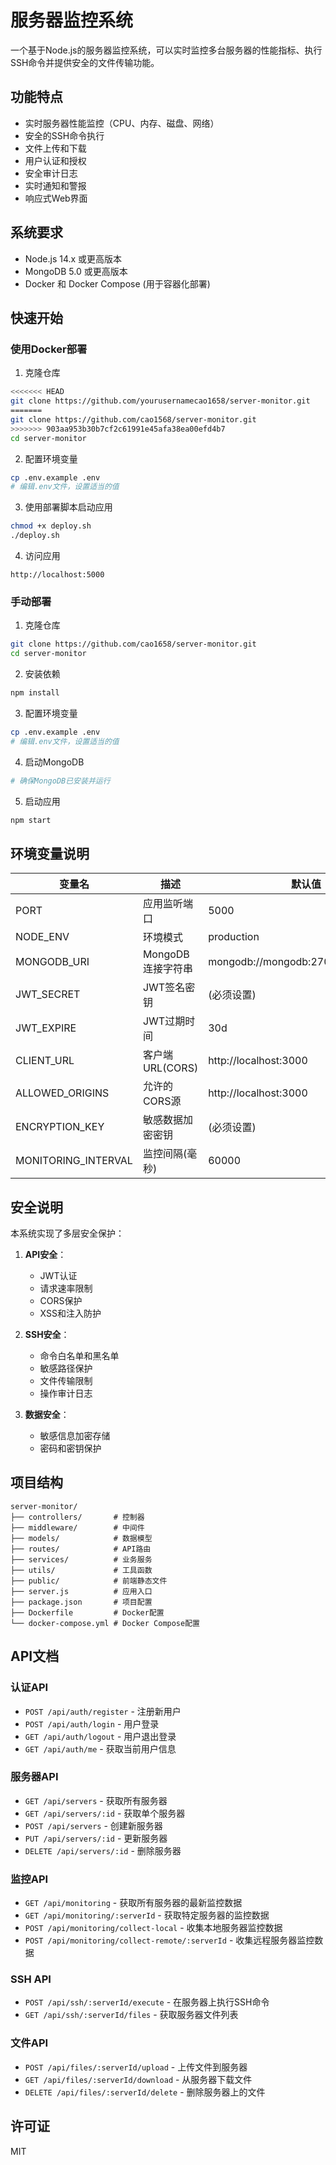 # 服务器监控系统

一个基于Node.js的服务器监控系统，可以实时监控多台服务器的性能指标、执行SSH命令并提供安全的文件传输功能。

## 功能特点

- 实时服务器性能监控（CPU、内存、磁盘、网络）
- 安全的SSH命令执行
- 文件上传和下载
- 用户认证和授权
- 安全审计日志
- 实时通知和警报
- 响应式Web界面

## 系统要求

- Node.js 14.x 或更高版本
- MongoDB 5.0 或更高版本
- Docker 和 Docker Compose (用于容器化部署)

## 快速开始

### 使用Docker部署

1. 克隆仓库
```bash
<<<<<<< HEAD
git clone https://github.com/yourusernamecao1658/server-monitor.git
=======
git clone https://github.com/cao1568/server-monitor.git
>>>>>>> 903aa953b30b7cf2c61991e45afa38ea00efd4b7
cd server-monitor
```

2. 配置环境变量
```bash
cp .env.example .env
# 编辑.env文件，设置适当的值
```

3. 使用部署脚本启动应用
```bash
chmod +x deploy.sh
./deploy.sh
```

4. 访问应用
```
http://localhost:5000
```

### 手动部署

1. 克隆仓库
```bash
git clone https://github.com/cao1658/server-monitor.git
cd server-monitor
```

2. 安装依赖
```bash
npm install
```

3. 配置环境变量
```bash
cp .env.example .env
# 编辑.env文件，设置适当的值
```

4. 启动MongoDB
```bash
# 确保MongoDB已安装并运行
```

5. 启动应用
```bash
npm start
```

## 环境变量说明

| 变量名 | 描述 | 默认值 |
|--------|------|--------|
| PORT | 应用监听端口 | 5000 |
| NODE_ENV | 环境模式 | production |
| MONGODB_URI | MongoDB连接字符串 | mongodb://mongodb:27017/serverguard |
| JWT_SECRET | JWT签名密钥 | (必须设置) |
| JWT_EXPIRE | JWT过期时间 | 30d |
| CLIENT_URL | 客户端URL(CORS) | http://localhost:3000 |
| ALLOWED_ORIGINS | 允许的CORS源 | http://localhost:3000 |
| ENCRYPTION_KEY | 敏感数据加密密钥 | (必须设置) |
| MONITORING_INTERVAL | 监控间隔(毫秒) | 60000 |

## 安全说明

本系统实现了多层安全保护：

1. **API安全**：
   - JWT认证
   - 请求速率限制
   - CORS保护
   - XSS和注入防护

2. **SSH安全**：
   - 命令白名单和黑名单
   - 敏感路径保护
   - 文件传输限制
   - 操作审计日志

3. **数据安全**：
   - 敏感信息加密存储
   - 密码和密钥保护

## 项目结构

```
server-monitor/
├── controllers/       # 控制器
├── middleware/        # 中间件
├── models/            # 数据模型
├── routes/            # API路由
├── services/          # 业务服务
├── utils/             # 工具函数
├── public/            # 前端静态文件
├── server.js          # 应用入口
├── package.json       # 项目配置
├── Dockerfile         # Docker配置
└── docker-compose.yml # Docker Compose配置
```

## API文档

### 认证API

- `POST /api/auth/register` - 注册新用户
- `POST /api/auth/login` - 用户登录
- `GET /api/auth/logout` - 用户退出登录
- `GET /api/auth/me` - 获取当前用户信息

### 服务器API

- `GET /api/servers` - 获取所有服务器
- `GET /api/servers/:id` - 获取单个服务器
- `POST /api/servers` - 创建新服务器
- `PUT /api/servers/:id` - 更新服务器
- `DELETE /api/servers/:id` - 删除服务器

### 监控API

- `GET /api/monitoring` - 获取所有服务器的最新监控数据
- `GET /api/monitoring/:serverId` - 获取特定服务器的监控数据
- `POST /api/monitoring/collect-local` - 收集本地服务器监控数据
- `POST /api/monitoring/collect-remote/:serverId` - 收集远程服务器监控数据

### SSH API

- `POST /api/ssh/:serverId/execute` - 在服务器上执行SSH命令
- `GET /api/ssh/:serverId/files` - 获取服务器文件列表

### 文件API

- `POST /api/files/:serverId/upload` - 上传文件到服务器
- `GET /api/files/:serverId/download` - 从服务器下载文件
- `DELETE /api/files/:serverId/delete` - 删除服务器上的文件

## 许可证

MIT